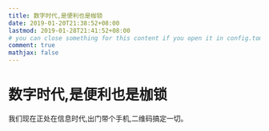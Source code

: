 ```yaml
---
title: 数字时代,是便利也是枷锁
date: 2019-01-20T21:38:52+08:00
lastmod: 2019-01-28T21:41:52+08:00
# you can close something for this content if you open it in config.toml.
comment: true
mathjax: false
---
```


# 数字时代,是便利也是枷锁

我们现在正处在信息时代,出门带个手机,二维码搞定一切。